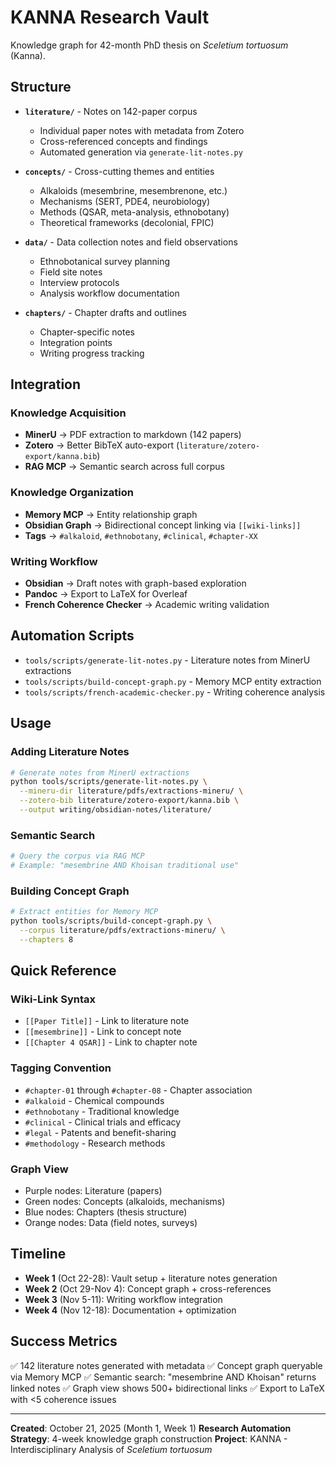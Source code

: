 # KANNA Research Vault

Knowledge graph for 42-month PhD thesis on *Sceletium tortuosum* (Kanna).

## Structure

- **`literature/`** - Notes on 142-paper corpus
  - Individual paper notes with metadata from Zotero
  - Cross-referenced concepts and findings
  - Automated generation via `generate-lit-notes.py`

- **`concepts/`** - Cross-cutting themes and entities
  - Alkaloids (mesembrine, mesembrenone, etc.)
  - Mechanisms (SERT, PDE4, neurobiology)
  - Methods (QSAR, meta-analysis, ethnobotany)
  - Theoretical frameworks (decolonial, FPIC)

- **`data/`** - Data collection notes and field observations
  - Ethnobotanical survey planning
  - Field site notes
  - Interview protocols
  - Analysis workflow documentation

- **`chapters/`** - Chapter drafts and outlines
  - Chapter-specific notes
  - Integration points
  - Writing progress tracking

## Integration

### Knowledge Acquisition
- **MinerU** → PDF extraction to markdown (142 papers)
- **Zotero** → Better BibTeX auto-export (`literature/zotero-export/kanna.bib`)
- **RAG MCP** → Semantic search across full corpus

### Knowledge Organization
- **Memory MCP** → Entity relationship graph
- **Obsidian Graph** → Bidirectional concept linking via `[[wiki-links]]`
- **Tags** → `#alkaloid`, `#ethnobotany`, `#clinical`, `#chapter-XX`

### Writing Workflow
- **Obsidian** → Draft notes with graph-based exploration
- **Pandoc** → Export to LaTeX for Overleaf
- **French Coherence Checker** → Academic writing validation

## Automation Scripts

- `tools/scripts/generate-lit-notes.py` - Literature notes from MinerU extractions
- `tools/scripts/build-concept-graph.py` - Memory MCP entity extraction
- `tools/scripts/french-academic-checker.py` - Writing coherence analysis

## Usage

### Adding Literature Notes
```bash
# Generate notes from MinerU extractions
python tools/scripts/generate-lit-notes.py \
  --mineru-dir literature/pdfs/extractions-mineru/ \
  --zotero-bib literature/zotero-export/kanna.bib \
  --output writing/obsidian-notes/literature/
```

### Semantic Search
```bash
# Query the corpus via RAG MCP
# Example: "mesembrine AND Khoisan traditional use"
```

### Building Concept Graph
```bash
# Extract entities for Memory MCP
python tools/scripts/build-concept-graph.py \
  --corpus literature/pdfs/extractions-mineru/ \
  --chapters 8
```

## Quick Reference

### Wiki-Link Syntax
- `[[Paper Title]]` - Link to literature note
- `[[mesembrine]]` - Link to concept note
- `[[Chapter 4 QSAR]]` - Link to chapter note

### Tagging Convention
- `#chapter-01` through `#chapter-08` - Chapter association
- `#alkaloid` - Chemical compounds
- `#ethnobotany` - Traditional knowledge
- `#clinical` - Clinical trials and efficacy
- `#legal` - Patents and benefit-sharing
- `#methodology` - Research methods

### Graph View
- Purple nodes: Literature (papers)
- Green nodes: Concepts (alkaloids, mechanisms)
- Blue nodes: Chapters (thesis structure)
- Orange nodes: Data (field notes, surveys)

## Timeline

- **Week 1** (Oct 22-28): Vault setup + literature notes generation
- **Week 2** (Oct 29-Nov 4): Concept graph + cross-references
- **Week 3** (Nov 5-11): Writing workflow integration
- **Week 4** (Nov 12-18): Documentation + optimization

## Success Metrics

✅ 142 literature notes generated with metadata
✅ Concept graph queryable via Memory MCP
✅ Semantic search: "mesembrine AND Khoisan" returns linked notes
✅ Graph view shows 500+ bidirectional links
✅ Export to LaTeX with <5 coherence issues

---

**Created**: October 21, 2025 (Month 1, Week 1)
**Research Automation Strategy**: 4-week knowledge graph construction
**Project**: KANNA - Interdisciplinary Analysis of *Sceletium tortuosum*
